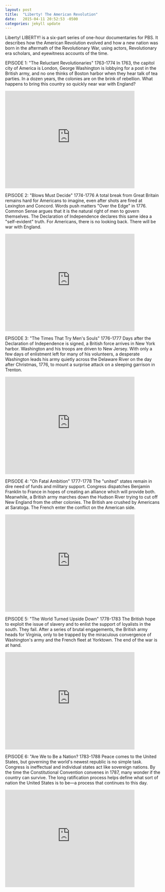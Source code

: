 ```yaml
---
layout: post
title:  "Liberty! The American Revolution"
date:   2015-04-11 20:52:53 -0500
categories: jekyll update
---
```

Liberty!
	LIBERTY! is a six-part series of one-hour documentaries for PBS. It describes how the American Revolution evolved and how a new nation was born in the aftermath of the Revolutionary War, using actors, Revolutionary era scholars, and eyewitness accounts of the time.
	
EPISODE 1: "The Reluctant Revolutionaries" 1763-1774
In 1763, the capitol city of America is London, George Washington is lobbying for a post in the British army, and no one thinks of Boston harbor when they hear talk of tea parties. In a dozen years, the colonies are on the brink of rebellion. What happens to bring this country so quickly near war with England?  

<iframe width="420" height="315" src="https://www.youtube.com/embed/jR_lTDD6jpw" frameborder="0" allowfullscreen></iframe>

EPISODE 2: "Blows Must Decide" 1774-1776
A total break from Great Britain remains hard for Americans to imagine, even after shots are fired at Lexington and Concord. Words push matters "Over the Edge" in 1776. Common Sense argues that it is the natural right of men to govern themselves. The Declaration of Independence declares this same idea a "self-evident" truth. For Americans, there is no looking back. There will be war with England.  

<iframe width="420" height="315" src="https://www.youtube.com/embed/VibPAA3OOmo" frameborder="0" allowfullscreen></iframe>

EPISODE 3: "The Times That Try Men's Souls" 1776-1777
Days after the Declaration of Independence is signed, a British force arrives in New York harbor. Washington and his troops are driven to New Jersey. With only a few days of enlistment left for many of his volunteers, a desperate Washington leads his army quietly across the Delaware River on the day after Christmas, 1776, to mount a surprise attack on a sleeping garrison in Trenton.  

<iframe width="420" height="315" src="https://www.youtube.com/embed/iSAtHAb1xC4" frameborder="0" allowfullscreen></iframe>

EPISODE 4: "Oh Fatal Ambition" 1777-1778
The "united" states remain in dire need of funds and military support. Congress dispatches Benjamin Franklin to France in hopes of creating an alliance which will provide both. Meanwhile, a British army marches down the Hudson River trying to cut off New England from the other colonies. The British are crushed by Americans at Saratoga. The French enter the conflict on the American side.  

<iframe width="420" height="315" src="https://www.youtube.com/embed/Ae6XknOqceI" frameborder="0" allowfullscreen></iframe>

EPISODE 5: "The World Turned Upside Down" 1778-1783
The British hope to exploit the issue of slavery and to enlist the support of loyalists in the south. They fail. After a series of brutal engagements, the British army heads for Virginia, only to be trapped by the miraculous convergence of Washington's army and the French fleet at Yorktown. The end of the war is at hand.  

<iframe width="420" height="315" src="https://www.youtube.com/embed/suiPcydMBd8" frameborder="0" allowfullscreen></iframe>

EPISODE 6: "Are We to Be a Nation? 1783-1788
Peace comes to the United States, but governing the world's newest republic is no simple task. Congress is ineffectual and individual states act like sovereign nations. By the time the Constitutional Convention convenes in 1787, many wonder if the country can survive. The long ratification process helps define what sort of nation the United States is to be—a process that continues to this day.  

<iframe width="420" height="315" src="https://www.youtube.com/embed/7-PShTiGk9g" frameborder="0" allowfullscreen></iframe>
